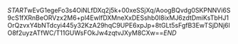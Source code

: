 $START$wEvG1egeFo3s4OiNLfDXq2j5k+00xeSSjXq/AoogBQvdg0SKPNNVi6S9cS1fXRnBeORVzx2M6+pl4EwIfDXMneXxDESshb0I8ixMJ6zdtDmiKsTbHJ1OrQzvxY4bNTdcyi445y32KzA29hqC9UPE6xpJp+8tGLt5sFgfB3EwTSjDNj6lO8f2uyzATfWC/T11GUWsFOkJw4zqtvJXyM8CXw==$END$
